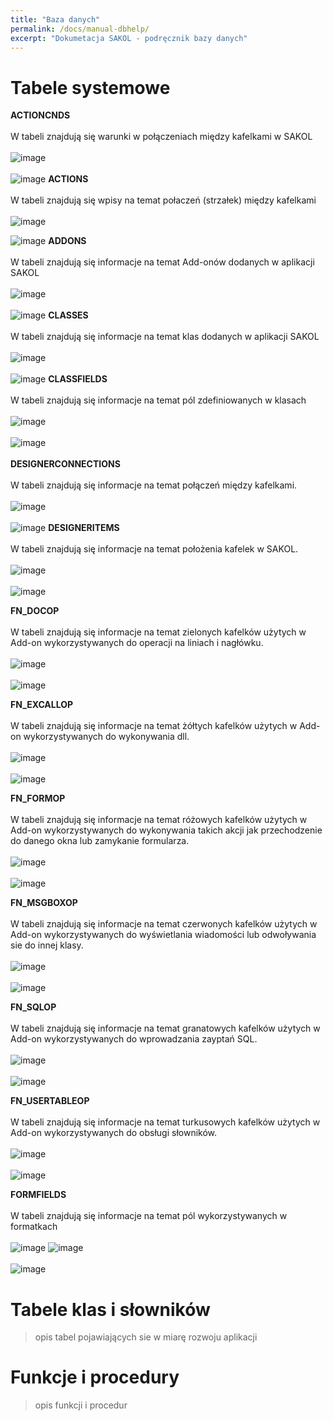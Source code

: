 ```yaml
---
title: "Baza danych"
permalink: /docs/manual-dbhelp/
excerpt: "Dokumetacja SAKOL - podręcznik bazy danych"
---
```


# Tabele systemowe
<strong> ACTIONCNDS </strong>
<br>
<br>
W tabeli znajdują się warunki w połączeniach między kafelkami w SAKOL
<br>
<br>
![image](https://user-images.githubusercontent.com/93259107/164467465-49b4fa6c-3827-418d-bc17-ace65e20f38c.png)
<br>
<br>
![image](https://user-images.githubusercontent.com/93259107/164465060-38bd0f30-aec3-4c6c-8494-312c675242b4.png)
<strong> ACTIONS </strong>
<br>
<br>
W tabeli znajdują się wpisy na temat połaczeń (strzałek) między kafelkami
<br>
<br>
![image](https://user-images.githubusercontent.com/93259107/164468037-828108a6-1de0-43df-8934-145be4b5521c.png)

![image](https://user-images.githubusercontent.com/93259107/164466880-3c3e1d1f-6886-4478-814d-654ed58baeeb.png)
<strong> ADDONS </strong>
<br>
<br>
W tabeli znajdują się informacje na temat Add-onów dodanych w aplikacji SAKOL
<br>
<br>
![image](https://user-images.githubusercontent.com/93259107/164470387-b8520ea2-ed5b-4669-879d-583bd8851369.png)
<br>
<br>
![image](https://user-images.githubusercontent.com/93259107/164470446-34815bb3-9506-45ec-8b0f-6f4523c6ba33.png)
<strong> CLASSES </strong>
<br>
<br>
W tabeli znajdują się informacje na temat klas dodanych w aplikacji SAKOL
<br>
<br>
![image](https://user-images.githubusercontent.com/93259107/165076719-e55b8430-a9d2-4546-8f78-6caddd73a99d.png)
<br>
<br>
![image](https://user-images.githubusercontent.com/93259107/165076798-429ed0c1-202a-4cd9-9d3e-6bd416bca140.png)
<strong> CLASSFIELDS </strong>
<br>
<br>
W tabeli znajdują się informacje na temat pól zdefiniowanych w klasach 
<br>
<br>
![image](https://user-images.githubusercontent.com/93259107/165078990-88bef66c-6def-43ab-b375-53fa2c9c6867.png)
<br>
<br>
![image](https://user-images.githubusercontent.com/93259107/165079047-46aebb3f-62a7-4c74-a0d6-2475abcd0cab.png)
<br>
<br>
<strong> DESIGNERCONNECTIONS </strong>
<br>
<br>
W tabeli znajdują się informacje na temat połączeń między kafelkami. 
<br>
<br>
![image](https://user-images.githubusercontent.com/93259107/165083508-60177566-ad95-4dca-afc1-52029762874a.png)
<br>
<br>
![image](https://user-images.githubusercontent.com/93259107/165083596-d9e67535-030a-4ac3-b389-b42e2bf0a178.png)
<strong> DESIGNERITEMS </strong>
<br>
<br>
W tabeli znajdują się informacje na temat położenia kafelek w SAKOL. 
<br>
<br>
![image](https://user-images.githubusercontent.com/93259107/165084574-951422f6-4ecf-4390-88e9-fb4823ceb5cc.png)
<br>
<br>
![image](https://user-images.githubusercontent.com/93259107/165084627-f3d1ab0f-8409-4bce-898d-e6711d57a70d.png)

<strong> FN_DOCOP </strong>
<br>
<br>
W tabeli znajdują się informacje na temat zielonych kafelków użytych w Add-on wykorzystywanych do operacji na liniach i nagłówku. 
<br>
<br>
![image](https://user-images.githubusercontent.com/93259107/165086026-241979c1-5891-4cda-9fce-c5e0cbf2a109.png)
<br>
<br>
![image](https://user-images.githubusercontent.com/93259107/165086084-98791e4c-1ed8-4c7f-8e5c-ad315221df5a.png)

<strong> FN_EXCALLOP </strong>
<br>
<br>
W tabeli znajdują się informacje na temat żółtych kafelków użytych w Add-on wykorzystywanych do wykonywania dll. 
<br>
<br>
![image](https://user-images.githubusercontent.com/93259107/165096110-8cf34ac8-23af-4faa-a181-38d00902253f.png)
<br>
<br>
![image](https://user-images.githubusercontent.com/93259107/165096209-09e40eec-1b17-4d2a-961a-25dd837020bc.png)

<strong> FN_FORMOP </strong>
<br>
<br>
W tabeli znajdują się informacje na temat różowych kafelków użytych w Add-on wykorzystywanych do wykonywania takich akcji jak przechodzenie do danego okna lub zamykanie formularza. 
<br>
<br>
![image](https://user-images.githubusercontent.com/93259107/165096651-c20344eb-f370-4879-ab52-d770311bc619.png)
<br>
<br>
![image](https://user-images.githubusercontent.com/93259107/165096713-2e0b170a-0deb-4bcd-92b5-85c20b5e70ce.png)

<strong> FN_MSGBOXOP </strong>
<br>
<br>
W tabeli znajdują się informacje na temat czerwonych kafelków użytych w Add-on wykorzystywanych do wyświetlania wiadomości lub odwoływania sie do innej klasy. 
<br>
<br>
![image](https://user-images.githubusercontent.com/93259107/165097222-fd4c03a7-d337-4bfe-90ab-c0366e7c77b1.png)
<br>
<br>
![image](https://user-images.githubusercontent.com/93259107/165097355-dac76d27-fecf-4ff7-b5ac-863988c3c5b5.png)

<strong> FN_SQLOP </strong>
<br>
<br>
W tabeli znajdują się informacje na temat granatowych kafelków użytych w Add-on wykorzystywanych do wprowadzania zayptań SQL.
<br>
<br>
![image](https://user-images.githubusercontent.com/93259107/165097807-a3d78d9a-e889-4022-adb5-ec8f1ce7651b.png)
<br>
<br>
![image](https://user-images.githubusercontent.com/93259107/165097857-53b5909e-fb65-44c9-99d5-1d269aa0440f.png)

<strong> FN_USERTABLEOP </strong>
<br>
<br>
W tabeli znajdują się informacje na temat turkusowych kafelków użytych w Add-on wykorzystywanych do obsługi słowników.
<br>
<br>
![image](https://user-images.githubusercontent.com/93259107/165099421-866b2383-30a2-4090-b345-03e43c28723c.png)
<br>
<br>
![image](https://user-images.githubusercontent.com/93259107/165099481-e2aefbe6-898f-4128-82fe-c14cbdc5f52e.png)

<strong> FORMFIELDS </strong>
<br>
<br>
W tabeli znajdują się informacje na temat pól wykorzystywanych w formatkach
<br>
<br>
![image](https://user-images.githubusercontent.com/93259107/165100589-d72f28dd-644f-4dc3-a8ce-965bb4c8aed9.png)
![image](https://user-images.githubusercontent.com/93259107/165100644-60b0892a-a178-4c16-97d2-41574ee1a463.png)
<br>
<br>
![image](https://user-images.githubusercontent.com/93259107/165100877-082527c8-b499-4272-8db8-cc51b70f984d.png)



# Tabele klas i słowników
> opis tabel pojawiających sie w miarę rozwoju aplikacji
# Funkcje i procedury
> opis funkcji i procedur
